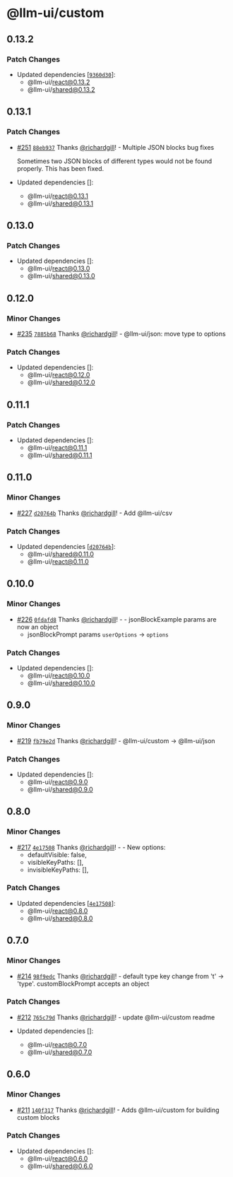 # @llm-ui/custom

## 0.13.2

### Patch Changes

- Updated dependencies [[`9360d30`](https://github.com/llm-ui-kit/llm-ui/commit/9360d3049cfa669a133ef673fb5bb220c5823f09)]:
  - @llm-ui/react@0.13.2
  - @llm-ui/shared@0.13.2

## 0.13.1

### Patch Changes

- [#251](https://github.com/llm-ui-kit/llm-ui/pull/251) [`88eb937`](https://github.com/llm-ui-kit/llm-ui/commit/88eb9376a6c79f95805ab7b5d539ac39b8da6108) Thanks [@richardgill](https://github.com/richardgill)! - Multiple JSON blocks bug fixes

  Sometimes two JSON blocks of different types would not be found properly. This has been fixed.

- Updated dependencies []:
  - @llm-ui/react@0.13.1
  - @llm-ui/shared@0.13.1

## 0.13.0

### Patch Changes

- Updated dependencies []:
  - @llm-ui/react@0.13.0
  - @llm-ui/shared@0.13.0

## 0.12.0

### Minor Changes

- [#235](https://github.com/llm-ui-kit/llm-ui/pull/235) [`7885b68`](https://github.com/llm-ui-kit/llm-ui/commit/7885b68205b1a1cf8decc614d9f141dceb1c54cc) Thanks [@richardgill](https://github.com/richardgill)! - @llm-ui/json: move type to options

### Patch Changes

- Updated dependencies []:
  - @llm-ui/react@0.12.0
  - @llm-ui/shared@0.12.0

## 0.11.1

### Patch Changes

- Updated dependencies []:
  - @llm-ui/react@0.11.1
  - @llm-ui/shared@0.11.1

## 0.11.0

### Minor Changes

- [#227](https://github.com/llm-ui-kit/llm-ui/pull/227) [`d20764b`](https://github.com/llm-ui-kit/llm-ui/commit/d20764b8d91bed62e4ee67e98011627cfe8d3f0e) Thanks [@richardgill](https://github.com/richardgill)! - Add @llm-ui/csv

### Patch Changes

- Updated dependencies [[`d20764b`](https://github.com/llm-ui-kit/llm-ui/commit/d20764b8d91bed62e4ee67e98011627cfe8d3f0e)]:
  - @llm-ui/shared@0.11.0
  - @llm-ui/react@0.11.0

## 0.10.0

### Minor Changes

- [#226](https://github.com/llm-ui-kit/llm-ui/pull/226) [`0fdafd8`](https://github.com/llm-ui-kit/llm-ui/commit/0fdafd8d7575d225c7b03afdafc7d361c2eff11c) Thanks [@richardgill](https://github.com/richardgill)! - - jsonBlockExample params are now an object
  - jsonBlockPrompt params `userOptions` -> `options`

### Patch Changes

- Updated dependencies []:
  - @llm-ui/react@0.10.0
  - @llm-ui/shared@0.10.0

## 0.9.0

### Minor Changes

- [#219](https://github.com/llm-ui-kit/llm-ui/pull/219) [`fb79e2d`](https://github.com/llm-ui-kit/llm-ui/commit/fb79e2dfc065d50415fa5d8108f1fdd7fb9b93c0) Thanks [@richardgill](https://github.com/richardgill)! - @llm-ui/custom -> @llm-ui/json

### Patch Changes

- Updated dependencies []:
  - @llm-ui/react@0.9.0
  - @llm-ui/shared@0.9.0

## 0.8.0

### Minor Changes

- [#217](https://github.com/llm-ui-kit/llm-ui/pull/217) [`4e17508`](https://github.com/llm-ui-kit/llm-ui/commit/4e175085ec1c352e7a4ebc7db801ce5f74b9378f) Thanks [@richardgill](https://github.com/richardgill)! - - New options:
  - defaultVisible: false,
  - visibleKeyPaths: [],
  - invisibleKeyPaths: [],

### Patch Changes

- Updated dependencies [[`4e17508`](https://github.com/llm-ui-kit/llm-ui/commit/4e175085ec1c352e7a4ebc7db801ce5f74b9378f)]:
  - @llm-ui/react@0.8.0
  - @llm-ui/shared@0.8.0

## 0.7.0

### Minor Changes

- [#214](https://github.com/llm-ui-kit/llm-ui/pull/214) [`98f9edc`](https://github.com/llm-ui-kit/llm-ui/commit/98f9edc7896e6cb48bb8eb2c745d7133bb22ba39) Thanks [@richardgill](https://github.com/richardgill)! - default type key change from 't' -> 'type'. customBlockPrompt accepts an object

### Patch Changes

- [#212](https://github.com/llm-ui-kit/llm-ui/pull/212) [`765c79d`](https://github.com/llm-ui-kit/llm-ui/commit/765c79d22afdea5585ae81971f3ea74d739326ba) Thanks [@richardgill](https://github.com/richardgill)! - update @llm-ui/custom readme

- Updated dependencies []:
  - @llm-ui/react@0.7.0
  - @llm-ui/shared@0.7.0

## 0.6.0

### Minor Changes

- [#211](https://github.com/llm-ui-kit/llm-ui/pull/211) [`140f317`](https://github.com/llm-ui-kit/llm-ui/commit/140f3178ba5207c6728a3f6af781323474ed9110) Thanks [@richardgill](https://github.com/richardgill)! - Adds @llm-ui/custom for building custom blocks

### Patch Changes

- Updated dependencies []:
  - @llm-ui/react@0.6.0
  - @llm-ui/shared@0.6.0
